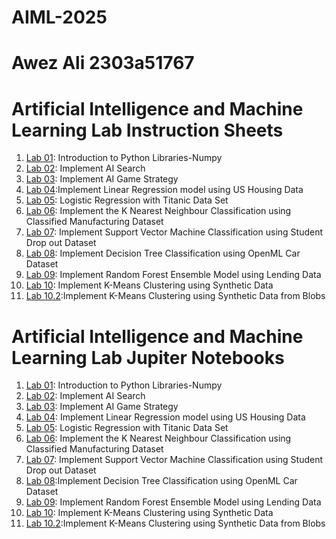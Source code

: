 # AIML-2025
# Awez Ali 2303a51767

# Artificial Intelligence and Machine Learning Lab Instruction Sheets
1. [Lab 01](https://github.com/tabraiz-1768/AIML-2025/blob/main/AIML_A1.pdf): Introduction to Python Libraries-Numpy
2. [Lab 02](https://github.com/tabraiz-1768/AIML-2025/blob/main/AIML_A2.pdf): Implement AI Search
3. [Lab 03](https://github.com/tabraiz-1768/AIML-2025/blob/main/AIML_A3.pdf): Implement AI Game Strategy
4. [Lab 04](https://github.com/tabraiz-1768/AIML-2025/blob/main/AIML_A4.pdf):Implement Linear Regression model using US Housing Data
5. [Lab 05](https://github.com/tabraiz-1768/AIML-2025/blob/main/AIML_A5.pdf): Logistic Regression with Titanic Data Set
6. [Lab 06](https://github.com/tabraiz-1768/AIML-2025/blob/main/AIML_A6.pdf): Implement the K Nearest Neighbour Classification using Classified Manufacturing Dataset
7. [Lab 07](https://github.com/tabraiz-1768/AIML-2025/blob/main/AIML_A7.pdf): Implement Support Vector Machine Classification using Student Drop out Dataset
8. [Lab 08](https://github.com/tabraiz-1768/AIML-2025/blob/main/AIML_A8.pdf): Implement Decision Tree Classification using OpenML Car Dataset
9. [Lab 09](https://github.com/tabraiz-1768/AIML-2025/blob/main/AIML_A9.pdf): Implement Random Forest Ensemble Model using Lending Data
10. [Lab 10](https://github.com/tabraiz-1768/AIML-2025/blob/main/AIML_A10.pdf):  Implement K-Means Clustering using Synthetic Data
11. [Lab 10.2]():Implement K-Means Clustering using Synthetic Data from Blobs

# Artificial Intelligence and Machine Learning Lab Jupiter Notebooks


1. [Lab 01](https://github.com/tabraiz-1768/AIML-2025/blob/main/AIML_Lab01.ipynb): Introduction to Python Libraries-Numpy
2. [Lab 02](https://github.com/tabraiz-1768/AIML-2025/blob/main/Lab02_AIML.ipynb): Implement AI Search
3. [Lab 03](https://github.com/tabraiz-1768/AIML-2025/blob/main/Lab03_AIML.ipynb): Implement AI Game Strategy
4. [Lab 04](https://github.com/tabraiz-1768/AIML-2025/blob/main/Lab04_AIML.ipynb): Implement Linear Regression model using US Housing Data
5. [Lab 05](https://github.com/tabraiz-1768/AIML-2025/blob/main/Lab05_AIML.ipynb): Logistic Regression with Titanic Data Set
6. [Lab 06](https://github.com/tabraiz-1768/AIML-2025/blob/main/Lab06_AIML.ipynb): Implement the K Nearest Neighbour Classification using Classified Manufacturing Dataset
7. [Lab 07](https://github.com/tabraiz-1768/AIML-2025/blob/main/Lab07_AIML.ipynb): Implement Support Vector Machine Classification using Student Drop out Dataset
8. [Lab 08](https://github.com/MOHAMMEDAWEZALI2303A51767/AIML-2025_B12/blob/main/lab08_aiml.ipynb):Implement Decision Tree Classification using OpenML Car Dataset
9. [Lab 09](https://github.com/tabraiz-1768/AIML-2025/blob/main/Lab09_AIML.ipynb): Implement Random Forest Ensemble Model using Lending Data
10. [Lab 10]():  Implement K-Means Clustering using Synthetic Data
11. [Lab 10.2](https://github.com/tabraiz-1768/AIML-2025/blob/main/lab10_kmeans.ipynb):Implement K-Means Clustering using Synthetic Data from Blobs
